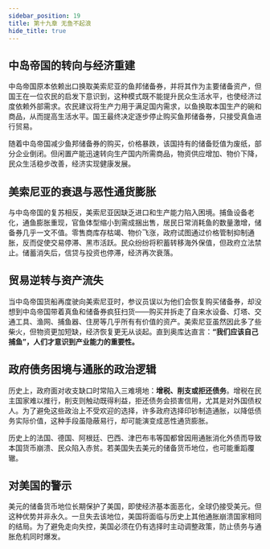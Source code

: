 ```yaml
---
sidebar_position: 19
title: 第十九章 无鱼不起浪
hide_title: true
---
```


## 中岛帝国的转向与经济重建
中岛帝国原本依赖出口换取美索尼亚的鱼邦储备券，并将其作为主要储备资产，但国王在一位农民的启发下意识到，这种模式既不能提升民众生活水平，也使经济过度依赖外部需求。农民建议将生产力用于满足国内需求，以鱼换取本国生产的碗和商品，从而提高生活水平。国王最终决定逐步停止购买鱼邦储备券，只接受真鱼进行贸易。

随着中岛帝国减少鱼邦储备券的购买，价格暴跌，该国持有的储备贬值为废纸，部分企业倒闭。但闲置产能迅速转向生产国内所需商品，物资供应增加、物价下降，民众生活稳步改善，经济实现健康发展。

## 美索尼亚的衰退与恶性通货膨胀
与中岛帝国的复苏相反，美索尼亚因缺乏进口和生产能力陷入困境。捕鱼设备老化，通鱼膨胀重现，官鱼体型缩小到需成捆出售，居民日常消耗鱼的数量激增，储备券几乎一文不值。零售商库存枯竭、物价飞涨，政府试图通过价格管制抑制通胀，反而促使交易停滞、黑市活跃。民众纷纷将积蓄转移海外保值，但政府立法禁止。储蓄消失后，信贷与投资也停滞，经济再次衰落。

## 贸易逆转与资产流失
当中岛帝国货船再度驶向美索尼亚时，参议员误以为他们会恢复购买储备券，却没想到中岛帝国带着真鱼和储备券疯狂扫货——购买并拆走了自来水设备、灯塔、交通工具、渔网、捕鱼器、住房等几乎所有有价值的资产。美索尼亚虽然因此多了些柴火，但物资更加短缺，经济恢复更无从谈起。直到奥库达直言：**“我们应该自己捕鱼”，人们才意识到产业能力的重要性。**

## 政府债务困境与通胀的政治逻辑
历史上，政府面对收支缺口时常陷入三难境地：**增税、削支或拒还债务**。增税在民主国家难以推行，削支则触动既得利益，拒还债务会损害信用，尤其是对外国债权人。为了避免这些政治上不受欢迎的选择，许多政府选择印钞制造通胀，以降低债务实际价值，这种手段虽隐蔽易行，却可能演变成恶性通货膨胀。

历史上的法国、德国、阿根廷、巴西、津巴布韦等国都曾因用通胀消化外债而导致本国货币崩溃、民众陷入赤贫。若美国失去美元的储备货币地位，也可能重蹈覆辙。

## 对美国的警示
美元的储备货币地位长期保护了美国，即使经济基本面恶化，全球仍接受美元。但这种优势并非永久。一旦失去该地位，美国将面临与历史上其他通胀崩溃国家相同的结局。为了避免走向失控，美国必须在仍有选择时主动调整政策，防止债务与通胀危机同时爆发。